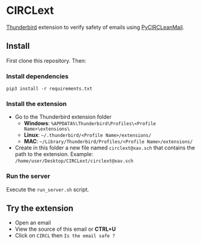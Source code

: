 # CIRCLext
[Thunderbird](https://www.mozilla.org/en-US/thunderbird/) extension to verify safety of emails using [PyCIRCLeanMail](https://github.com/CIRCL/PyCIRCLeanMail).

## Install

First clone this repository. Then:

### Install dependencies

```
pip3 install -r requirements.txt
```

### Install the extension
* Go to the Thunderbird extension folder
  + **Windows**:  `%APPDATA%\Thunderbird\Profiles\<Profile Name>\extensions\ `
  + **Linux**:  `~/.thunderbird/<Profile Name>/extensions/ `
  + **MAC**:  `~/Library/Thunderbird/Profiles/<Profile Name>/extensions/ `
* Create in this folder a new file named `circlext@xav.sch` that contains the path to the extension. Example: `/home/user/Desktop/CIRCLext/circlext@xav.sch`

### Run the server
Execute the `run_server.sh` script.

## Try the extension
* Open an email
* View the source of this email or **CTRL+U**
* Click on `CIRCL` then `Is the email safe ?`
